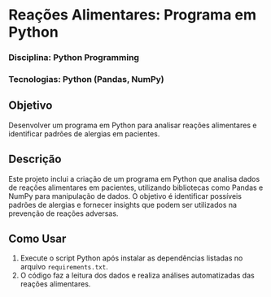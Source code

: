 # Reações Alimentares: Programa em Python

### Disciplina: Python Programming
### Tecnologias: Python (Pandas, NumPy)

## Objetivo
Desenvolver um programa em Python para analisar reações alimentares e identificar padrões de alergias em pacientes.

## Descrição
Este projeto inclui a criação de um programa em Python que analisa dados de reações alimentares em pacientes, utilizando bibliotecas como Pandas e NumPy para manipulação de dados. O objetivo é identificar possíveis padrões de alergias e fornecer insights que podem ser utilizados na prevenção de reações adversas.

## Como Usar
1. Execute o script Python após instalar as dependências listadas no arquivo `requirements.txt`.
2. O código faz a leitura dos dados e realiza análises automatizadas das reações alimentares.
